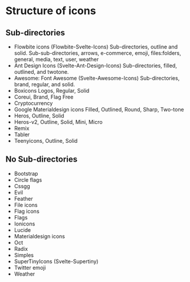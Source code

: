 # Structure of icons

## Sub-directories

- Flowbite icons (Flowbite-Svelte-Icons)
Sub-directories, outline and solid.
Sub-sub-directories, arrows, e-commerce, emoji, files:folders, general, media, text, user, weather
- Ant Design Icons (Svelte-Ant-Design-Icons)
Sub-directories, filled, outlined, and twotone.
- Awesome: Font Awesome (Svelte-Awesome-Icons)
Sub-directories, brand, regular, and solid.
- Boxicons Logos, Regular, Solid
- Coreui, Brand, Flag Free
- Cryptocurrency
- Google Materialdesign icons Filled, Outlined, Round, Sharp, Two-tone
- Heros, Outline, Solid
- Heros-v2, Outline, Solid, Mini, Micro
- Remix
- Tabler
- Teenyicons, Outline, Solid

## No Sub-directories
- Bootstrap
- Circle flags
- Cssgg
- Evil
- Feather
- File icons
- Flag icons
- Flags
- Ionicons
- Lucide
- Materialdesign icons
- Oct
- Radix
- Simples
- SuperTinyIcons (Svelte-Supertiny)
- Twitter emoji
- Weather